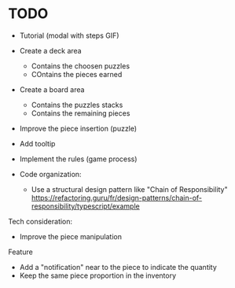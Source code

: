 # TODO

- Tutorial (modal with steps GIF)
- Create a deck area
    * Contains the choosen puzzles
    * COntains the pieces earned
- Create a board area
    * Contains the puzzles stacks
    * Contains the remaining pieces
- Improve the piece insertion (puzzle)
- Add tooltip
- Implement the rules (game process)

- Code organization:
    * Use a structural design pattern like "Chain of Responsibility" https://refactoring.guru/fr/design-patterns/chain-of-responsibility/typescript/example


Tech consideration:
- Improve the piece manipulation

Feature
- Add a "notification" near to the piece to indicate the quantity
- Keep the same piece proportion in the inventory